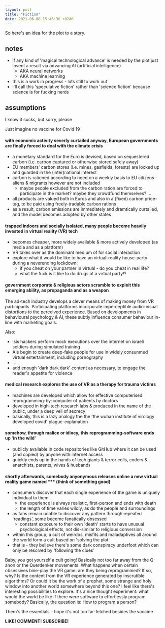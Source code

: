 ```yaml
---
layout: post
title: "Fiction"
date: 2021-06-08 15:46:30 +0200
---
```


So here's an idea for the plot to a story.

## notes

- if any kind of 'magical technological advance' is needed by the plot just invent a result via advancing AI (artificial intelligence)
  - AKA neural networks
  - AKA machine learning
- this is a work in progress - lots still to work out
- i'll call this 'speculative fiction' rather than 'science fiction' because science is for fucking nerds

## assumptions

I know it sucks, but sorry, please

Just imagine no vaccine for Covid 19

#### with economic activity severly curtailed anyway, European governments are finally forced to deal with the climate crisis

- a monetary standard for the Euro is devised, based on sequestered carbon (i.e. carbon captured or otherwise stored safely away)
- EU members' carbon stores (i.e. mines, gasfields, forests) are locked up and guarded in the (inter)national interest
- carbon is rationed according to need on a weekly basis to EU citizens - aliens & migrants however are not included
  - maybe people excluded from the carbon ration are forced to participate in the market? maybe they crowdfund themselves? ...
- all products are valued both in Euros and also in a (fixed) carbon price-tag, to be paid using freely-tradable carbon rations
- as a result, carbon emissions are immediately and dramtically curtailed, and the model becomes adopted by other states

#### trapped indoors and socially isolated, many people become heavily invested in virtual reality (VR) tech

- becomes cheaper, more widely available & more actively developed (as media and as a platform)
- VR takes over as the dominant medium of for social interaction
- explore what it would be like to have an virtual-reality house-party during a neverending lockdown:
  - if you cheat on your partner in virtual - do you cheat in real life?
  - what the fuck is it like to do drugs at a virtual party!?

#### government corporate & religious actors scramble to exploit this emerging ability, as propaganda and as a weapon

The ad-tech industry develops a clever means of making money from VR participants.
Participating platforms incorporate imperceptible audio-visual distortions to the perceived experience.
Based on developments in behavioural psychology & AI, these subtly influence consumer behaviour in-line with marketing goals.

Also:

- isis hackers perform mock executions over the internet on israeli soldiers during simulated training
- AIs begin to create deep-fake people for use in widely consunmed virtual entertainment, including pornography
- ...
- add enough 'dark dark dark' content as necessary, to engage the reader's appetite for violence

#### medical research explores the use of VR as a therapy for trauma victims

- machines are developed which allow for effective computerised reprogramming-by-computer of patients by doctors
- developed in high-tech research labs & produced in the name of the public, under a deep veil of secrecy
- basically, this is a lazy analogy the the 'the wuhan institute of virology developed covid' plague-explanation

#### somehow, through malice or idiocy, this reprogramming-software ends up 'in the wild'

- publicly available in code repositories like GitHub where it can be used (and copied) by anyone with internet access
- quickly ends up in the hands of tech giants & terror cells, coders & anarchists, parents, wives & husbands

#### shortly afterwards, somebody anyonymous releases online a new virtual reality game named \*\*\* (think of something good)

- consumers discover that each single experience of the game is uniquely individual to them
  - the experience is always realistic, first-person and ends with death
  - the length of time varies wildly, as do the people and surroundings
- as fans remain unable to discover any pattern through repeated 'readings', some become fanatically obsessed
  - constant exposure to their own 'death' starts to have unusual psychological effects, not dis-similar to religious conversion
- within this group, a cult of weirdos, misfits and maladaptives all around the world form a cult based on 'solving the plot'
- that is - they believe there's some dark conspiracy underfoot which can only be resolved by 'following the clues'

Baby, you got yourself a cult going! Basically not too far away from the Q-anon or the Querdenker movements.
What happens when certain obsessives bine-play the VR game: are they being reprogrammed? If so, why?
Is the content from the VR experience generated by inscrutible algorithms? Or could it be the work of a prophet,
some strange and holy window into another world somewhere beyond this one?
I feel like there's interesting possibilities to explore. It's a nice thought experiment:
what would the world be like if there were software to effortlessly program somebody?
Basically, the question is:
How to program a person?

Them's the essentials - hope it's not too far-fetched besides the vaccine

**LIKE! COMMENT! SUBSCRIBE!**
